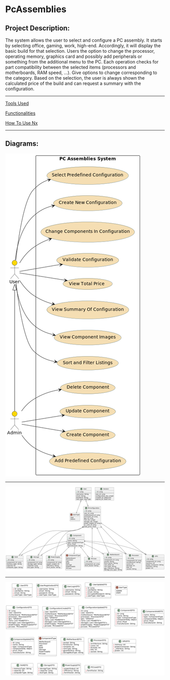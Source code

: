 # PcAssemblies
## Project Description:
The system allows the user to select and configure a PC assembly. 
It starts by selecting office, gaming, work, high-end. 
Accordingly, it will display the basic build for that selection. 
Users the option to change the processor, operating memory, 
graphics card and possibly add peripherals or something from the 
additional menu to the PC. Each operation checks for part compatibility 
between the selected items (processors and motherboards, RAM speed, ...). 
Give options to change corresponding to the category. 
Based on the selection, the user is always shown the calculated price 
of the build and can request a summary with the configuration.

---
[Tools Used](docs/documentation/tools-used.md)

[Functionalities](docs/documentation/functionalities.md)

[How To Use Nx](docs/documentation/nx/how-to-use.md)

---
## Diagrams:
![Use Case Diagram](docs/diagrams/images/use-case.png "Use Case Diagram")

---
![ERD Diagram](docs/diagrams/images/erd.png "ERD Diagram")

---
![Class DTO Diagram](docs/diagrams/images/class-dto.png "Class DTO Diagram")
